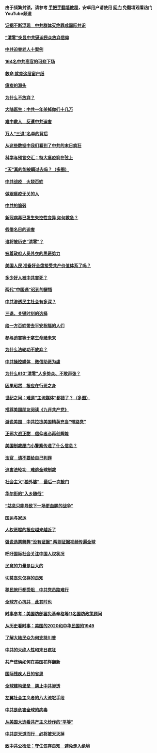 #### 由于频繁封锁，请参考 [手把手翻墙教程](https://github.com/gfw-breaker/guides/wiki/)，安卓用户请使用 [网门](https://github.com/gfw-breaker/nogfw/blob/master/dl.md?t=01260500) 免翻墙观看热门YouTube频道 

#### [证据不断浮现　中共群体灭绝罪成国际共识](../pages/251/419031.md?t=01260500) 

#### [“清零”突显中共逼迫民众放弃信仰](../pages/251/418995.md?t=01260500) 

#### [中共迫害老人十案例](../pages/251/418831.md?t=01260500) 

#### [164名中共高官的可悲下场](../pages/251/418676.md?t=01260500) 

#### [救命 就差这层窗户纸](../pages/251/418706.md?t=01260500) 

#### [瘟疫的源头](../pages/251/418661.md?t=01260500) 

#### [为什么不放弃？](../pages/251/418691.md?t=01260500) 

#### [大陆医生：中共一年杀掉你们十几万](../pages/251/418670.md?t=01260500) 

#### [难中救人　反遭中共迫害](../pages/251/418414.md?t=01260500) 

#### [万人“三退”名单的背后](../pages/251/418505.md?t=01260500) 

#### [从这些数据中我们看到了中共的末日疯狂](../pages/251/418420.md?t=01260500) 

#### [科学与预言交汇：特大瘟疫箭在弦上](../pages/251/418266.md?t=01260500) 

#### [“天”真的能被瞒过去吗？（多图）](../pages/251/418308.md?t=01260500) 

#### [中共战疫　火烧百姓](../pages/251/418220.md?t=01260500) 

#### [做跟瘟疫无关的人](../pages/251/418171.md?t=01260500) 

#### [中共的脆弱](../pages/251/418196.md?t=01260500) 

#### [新冠病毒已发生失控性变异 如何救急？](../pages/251/418032.md?t=01260500) 

#### [假借名目的迫害](../pages/251/418055.md?t=01260500) 

#### [谁将被历史“清零”？](../pages/251/417485.md?t=01260500) 

#### [披着政府人员外衣的黑恶势力](../pages/251/417442.md?t=01260500) 

#### [美国人民 准备好全盘接受共产价值体系了吗？](../pages/251/417491.md?t=01260500) 

#### [多少好人被中共害死？](../pages/251/417144.md?t=01260500) 

#### [两代“中国通”迟到的醒悟](../pages/251/417064.md?t=01260500) 

#### [中共渗透民主社会有多深？](../pages/251/417063.md?t=01260500) 

#### [三退，关键时刻的选择](../pages/251/416969.md?t=01260500) 

#### [给一方百姓带去平安祝福的人们](../pages/251/416941.md?t=01260500) 

#### [参与迫害等于拿生命赌未来](../pages/251/416856.md?t=01260500) 

#### [为什么法轮功不放弃？](../pages/251/416864.md?t=01260500) 

#### [中共操控媒体　微信助恶为虐](../pages/251/416724.md?t=01260500) 

#### [为什么610“清零”人多势众、不敢声张？](../pages/251/416632.md?t=01260500) 

#### [因果昭然　报应在行恶之身](../pages/251/416582.md?t=01260500) 

#### [世纪之问：难道“主流媒体”都错了？（多图）](../pages/251/416571.md?t=01260500) 

#### [推荐美国朋友阅读《九评共产党》](../pages/251/416510.md?t=01260500) 

#### [游说美国　中共拉拢美国精英充当“带路党”](../pages/251/416529.md?t=01260500) 

#### [正邪大战正酣　信仰者必再创辉煌](../pages/251/416433.md?t=01260500) 

#### [美国制裁厦门小警察传递了什么信息？](../pages/251/416432.md?t=01260500) 

#### [法官　请不要给自己判罪](../pages/251/416379.md?t=01260500) 

#### [迫害法轮功　难逃全球制裁](../pages/251/416380.md?t=01260500) 

#### [社会主义“狼外婆”　最后一次敲门](../pages/251/416394.md?t=01260500) 

#### [华尔街的“入乡随俗”](../pages/251/416395.md?t=01260500) 

#### [“姑息只能导致下一场更血腥的战争”](../pages/251/416223.md?t=01260500) 

#### [国运与家运](../pages/251/416224.md?t=01260500) 

#### [人权恶棍的报应越来越近了](../pages/251/416276.md?t=01260500) 

#### [强说选票舞弊“没有证据” 两则证据视频传遍全球](../pages/251/416227.md?t=01260500) 

#### [呼吁国际社会关注中国人权状况](../pages/251/416135.md?t=01260500) 

#### [民意的力量是巨大的](../pages/251/416222.md?t=01260500) 

#### [切莫丧失仅存的良知](../pages/251/416134.md?t=01260500) 

#### [移民旅行都受阻　中共党员路难行](../pages/251/416033.md?t=01260500) 

#### [全球齐心抗共　此其时也](../pages/251/415989.md?t=01260500) 

#### [时事参考：美国防部罢免基辛格等11名国防政策顾问](../pages/251/415970.md?t=01260500) 

#### [从历史看时事：美国的2020和中华民国的1949](../pages/251/415949.md?t=01260500) 

#### [了解大陆民众为何支持川普](../pages/251/415950.md?t=01260500) 

#### [中共的灭绝人性和末日疯狂](../pages/251/415944.md?t=01260500) 

#### [共产伎俩如何在美国花样翻新](../pages/251/415908.md?t=01260500) 

#### [国际残疾人日的省思](../pages/251/415849.md?t=01260500) 

#### [全球建构堡垒　遏止中共渗透](../pages/251/415850.md?t=01260500) 

#### [左翼社会主义者的八大流氓手段](../pages/251/415802.md?t=01260500) 

#### [中共是危害全球的病毒](../pages/251/415569.md?t=01260500) 

#### [从美国大选看共产主义炒作的“平等”](../pages/251/415654.md?t=01260500) 

#### [中共逆天道而行　必将被天灭掉](../pages/251/415626.md?t=01260500) 

#### [致中共公检法：守住仅存良知　避免走入绝境](../pages/251/415627.md?t=01260500) 

